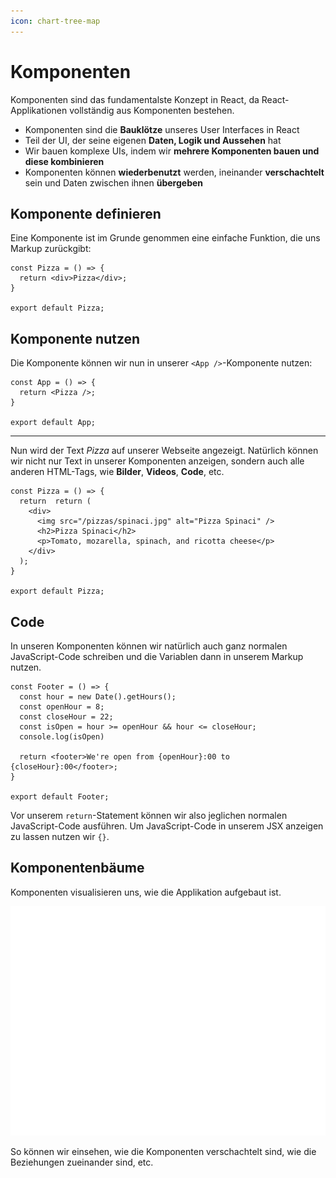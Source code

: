 ```yaml
---
icon: chart-tree-map
---
```


# Komponenten

Komponenten sind das fundamentalste Konzept in React, da React-Applikationen vollständig aus Komponenten bestehen.

* Komponenten sind die **Bauklötze** unseres User Interfaces in React
* Teil der UI, der seine eigenen **Daten, Logik und Aussehen** hat
* Wir bauen komplexe UIs, indem wir **mehrere Komponenten bauen und diese kombinieren**
* Komponenten können **wiederbenutzt** werden, ineinander **verschachtelt** sein und Daten zwischen ihnen **übergeben**

## Komponente definieren

Eine Komponente ist im Grunde genommen eine einfache Funktion, die uns Markup zurückgibt:

```tsx
const Pizza = () => {
  return <div>Pizza</div>;
}

export default Pizza;
```

## Komponente nutzen

Die Komponente können wir nun in unserer `<App />`-Komponente nutzen:

```tsx
const App = () => {
  return <Pizza />;
}

export default App;
```

***

Nun wird der Text _Pizza_ auf unserer Webseite angezeigt. Natürlich können wir nicht nur Text in unserer Komponenten anzeigen, sondern auch alle anderen HTML-Tags, wie **Bilder**, **Videos**, **Code**, etc.

```tsx
const Pizza = () => {
  return  return (
    <div>
      <img src="/pizzas/spinaci.jpg" alt="Pizza Spinaci" />
      <h2>Pizza Spinaci</h2>
      <p>Tomato, mozarella, spinach, and ricotta cheese</p>
    </div>
  );
}

export default Pizza;
```

## Code

In unseren Komponenten können wir natürlich auch ganz normalen JavaScript-Code schreiben und die Variablen dann in unserem Markup nutzen.

```tsx
const Footer = () => {
  const hour = new Date().getHours();
  const openHour = 8;
  const closeHour = 22;
  const isOpen = hour >= openHour && hour <= closeHour;
  console.log(isOpen)

  return <footer>We're open from {openHour}:00 to {closeHour}:00</footer>;
}

export default Footer;
```

Vor unserem `return`-Statement können wir also jeglichen normalen JavaScript-Code ausführen. Um JavaScript-Code in unserem JSX anzeigen zu lassen nutzen wir `{}`.

## Komponentenbäume

Komponenten visualisieren uns, wie die Applikation aufgebaut ist.

<img src="../../../.gitbook/assets/file.excalidraw (2).svg" alt="Komponentenbaum einer Blog-Seite" class="gitbook-drawing">

So können wir einsehen, wie die Komponenten verschachtelt sind, wie die Beziehungen zueinander sind, etc.
